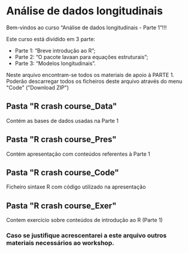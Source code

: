 # Análise de dados longitudinais
Bem-vindos ao curso “Análise de dados longitudinais - Parte 1”!!!

Este curso está dividido em 3 parte:
- Parte 1: “Breve introdução ao R”;
- Parte 2: “O pacote lavaan para equações estruturais”;
- Parte 3: “Modelos longitudinais”.

Neste arquivo encontram-se todos os materiais de apoio à PARTE 1.
Poderão descarregar todos os ficheiros deste arquivo através do menu "Code" ("Download ZIP")

## Pasta "R crash course_Data"
Contém as bases de dados usadas na Parte 1

## Pasta "R crash course_Pres"
Contém apresentação com conteúdos referentes à Parte 1

## Pasta "R crash course_Code"
Ficheiro sintaxe R com código utilizado na apresentação

## Pasta "R crash course_Exer"
Contem exercício sobre conteúdos de introdução ao R (Parte 1)

### Caso se justifique acrescentarei a este arquivo outros materiais necessários ao workshop.
